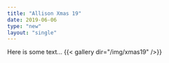 ```yaml
---
title: "Allison Xmas 19"
date: 2019-06-06
type: "new"
layout: "single"
---
```

Here is some text...
{{< gallery dir="/img/xmas19" />}}